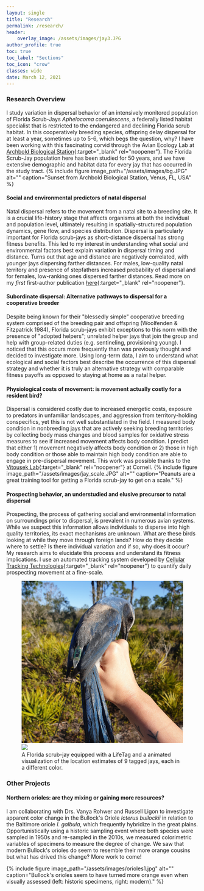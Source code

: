 ```yaml
---
layout: single
title: "Research"
permalink: /research/
header:
    overlay_image: /assets/images/jay3.JPG
author_profile: true
toc: true
toc_label: "Sections"
toc_icon: "crow"
classes: wide
date: March 12, 2021
---
```


### Research Overview

I study variation in dispersal behavior of an intensively monitored population of Florida Scrub-Jays *Aphelocoma coerulescens*, a federally listed habitat specialist that is restricted to the endangered and declining Florida scrub habitat. In this cooperatively breeding species, offspring delay dispersal for at least a year, sometimes up to 5-6, which begs the question, why? I have been working with this fascinating corvid through the Avian Ecology Lab at [Archbold Biological Station](https://www.archbold-station.org/){:target="_blank" rel="noopener"}. The Florida Scrub-Jay population here has been studied for 50 years, and we have extensive demographic and habitat data for every jay that has occurred in the study tract.
{% include figure image_path="/assets/images/bg.JPG" alt="" caption="Sunset from Archbold Biological Station, Venus, FL, USA" %}

#### Social and environmental predictors of natal dispersal

Natal dispersal refers to the movement from a natal site to a breeding site. It is a crucial life-history stage that affects organisms at both the individual and population level, ultimately resulting in spatially-structured population dynamics, gene flow, and species distribution. Dispersal is particularly important for Florida scrub-jays as short-distance dispersal has strong fitness benefits. This led to my interest in understanding what social and environmental factors best explain variation in dispersal timing and distance. Turns out that age and distance are negatively correlated, with younger jays dispersing farther distances. For males, low-quality natal territory and presence of stepfathers increased probability of dispersal and for females, low-ranking ones dispersed farther distances. Read more on my *first* first-author publication [here](https://academic.oup.com/beheco/article/31/3/692/5760756){:target="_blank" rel="noopener"}.


#### Subordinate dispersal: Alternative pathways to dispersal for a cooperative breeder

Despite being known for their "blessedly simple" cooperative breeding system comprised of the breeding pair and offspring (Woolfenden & Fitzpatrick 1984), Florida scrub-jays exhibit exceptions to this norm with the presence of "adopted helpers"; unrelated helper jays that join the group and help with group-related duties (e.g. sentineling, provisioning young). I noticed that this occurs more frequently than was previously thought and decided to investigate more. Using long-term data, I aim to understand what ecological and social factors best describe the occurrence of this dispersal strategy and whether it is truly an alternative strategy with comparable fitness payoffs as opposed to staying at home as a natal helper. 



#### Physiological costs of movement: is movement actually costly for a resident bird? 

Dispersal is considered costly due to increased energetic costs, exposure to predators in unfamiliar landscapes, and aggression from territory-holding conspecifics, yet this is not well substantiated in the field. I measured body condition in nonbreeding jays that are actively seeking breeding territories by collecting body mass changes and blood samples for oxidative stress measures to see if increased movement affects body condition. I predict that either 1) movement negatively affects body condition or 2) those in high body condition or those able to maintain high body condition are able to engage in pre-dispersal movement. This work was possible thanks to the [Vitousek Lab](https://vitousek.weebly.com/){:target="_blank" rel="noopener"} at Cornell. 
{% include figure image_path="/assets/images/jay_scale.JPG" alt="" caption="Peanuts are a great training tool for getting a Florida scrub-jay to get on a scale." %}


#### Prospecting behavior, an understudied and elusive precursor to natal dispersal
Prospecting, the process of gathering social and environmental information on surroundings prior to dispersal, is prevalent in numerous avian systems. While we suspect this information allows individuals to disperse into high quality territories, its exact mechanisms are unknown. What are these birds looking at while they move through foreign lands? How do they decide where to settle? Is there individual variation and if so, why does it occur? My research aims to elucidate this process and understand its fitness implications. I use an automated tracking system developed by [Cellular Tracking Technologies](https://celltracktech.com/){:target="_blank" rel="noopener"} to quantify daily prospecting movement at a fine-scale. 

<figure class="half">
    <a href="/assets/images/taggedjay.jpg"><img src="/assets/images/taggedjay.jpg"></a>
    <a href="/assets/images/slowed_ver.gif"><img src="/assets/images/slowed_ver.gif"></a>
    <figcaption>A Florida scrub-jay equipped with a LifeTag and a animated visualization of the location estimates of 9 tagged jays, each in a different color.</figcaption>
</figure>

### Other Projects
#### Northern orioles: are they mixing or gaining more resources?
I am collaborating with Drs. Vanya Rohwer and Russell Ligon to investigate apparent color change in the Bullock's Oriole *Icterus bullockii* in relation to the Baltimore oriole *I. galbula*, which frequently hybridize in the great plains. Opportunistically using a historic sampling event where both species were sampled in 1950s and re-sampled in the 2010s, we measured colorimetric variables of specimens to measure the degree of change. We saw that modern Bullock's orioles do seem to resemble their more orange cousins but what has drived this change? More work to come! 

{% include figure image_path="/assets/images/orioles1.jpg" alt="" caption="Bullock's orioles seem to have turned more orange even when visually assessed (left: historic specimens, right: modern)." %}
